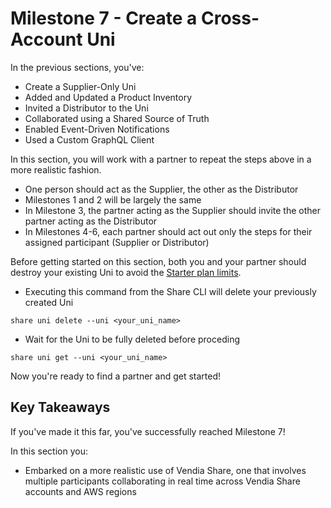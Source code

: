 # Milestone 7 - Create a Cross-Account Uni
In the previous sections, you've:

* Create a Supplier-Only Uni
* Added and Updated a Product Inventory
* Invited a Distributor to the Uni
* Collaborated using a Shared Source of Truth
* Enabled Event-Driven Notifications
* Used a Custom GraphQL Client

In this section, you will work with a partner to repeat the steps above in a more realistic fashion.

* One person should act as the Supplier, the other as the Distributor
* Milestones 1 and 2 will be largely the same
* In Milestone 3, the partner acting as the Supplier should invite the other partner acting as the Distributor
* In Milestones 4-6, each partner should act out only the steps for their assigned participant (Supplier or Distributor)  

Before getting started on this section, both you and your partner should destroy your existing Uni to avoid the [Starter plan limits](https://www.vendia.net/pricing#comparePlans).

* Executing this command from the Share CLI will delete your previously created Uni
```
share uni delete --uni <your_uni_name>
```

* Wait for the Uni to be fully deleted before proceding

```
share uni get --uni <your_uni_name>
```

Now you're ready to find a partner and get started!

## Key Takeaways
If you've made it this far, you've successfully reached Milestone 7!

In this section you:

* Embarked on a more realistic use of Vendia Share, one that involves multiple participants collaborating in real time across Vendia Share accounts and AWS regions
